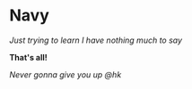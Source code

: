 # Navy

*Just trying to learn*
*I have nothing much to say*

**That's all!**

*Never gonna give you up @hk*
